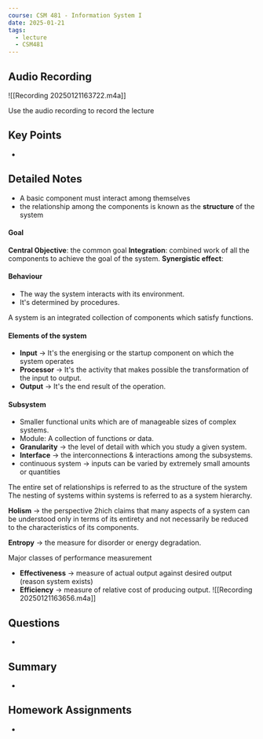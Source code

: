```yaml
---
course: CSM 481 - Information System I
date: 2025-01-21
tags:
  - lecture
  - CSM481
---
```


## Audio Recording

![[Recording 20250121163722.m4a]]

Use the audio recording to record the lecture

## Key Points
- 

## Detailed Notes
- A basic component must interact among themselves 
- the relationship among the components is known as the **structure** of the system
#### Goal 
**Central Objective**: the common goal
**Integration**: combined work of all the components to achieve the goal of the system.
**Synergistic effect**: 
#### Behaviour
- The way the system interacts with its environment.
- It's determined by procedures.

A system is an integrated collection of components which satisfy functions.
#### Elements of the system 
- **Input** -> It's the energising or the startup component on which the system operates
- **Processor** -> It's the activity that makes possible the transformation of the input to output.
- **Output** -> It's the end result of the operation.
#### Subsystem
- Smaller functional units which are of manageable sizes of complex systems.
- Module: A collection of functions or data.
- **Granularity** -> the level of detail with which you study a given system.
- **Interface** -> the interconnections & interactions among the subsystems.
- continuous system -> inputs can be varied by extremely small amounts or quantities

The entire set of relationships is referred to as the structure of the system
The nesting of systems within systems is referred to as a system hierarchy.

**Holism** -> the perspective 2hich claims that many aspects of a system can be understood only in terms of its entirety and not necessarily be reduced to the characteristics of its components.

**Entropy** -> the measure for disorder or energy degradation.

Major classes of performance measurement 
- **Effectiveness** -> measure of actual output against desired output (reason system exists)
- **Efficiency** ->  measure of relative cost of producing output.
![[Recording 20250121163656.m4a]]


## Questions
- 

## Summary
- 

## Homework Assignments
-